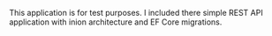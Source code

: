 This application is for test purposes. I included there simple REST API application with inion architecture and EF Core migrations.
